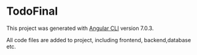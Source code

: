 # TodoFinal

This project was generated with [Angular CLI](https://github.com/angular/angular-cli) version 7.0.3.

All code files are added to project, including frontend, backend,database etc.
